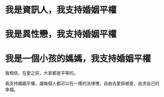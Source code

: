 # 我是資訊人，我支持婚姻平權

# 我是異性戀，我支持婚姻平權

# 我是一個小孩的媽媽，我支持婚姻平權

我相信，在愛之前，大家都是平等的。

我支持婚姻平權，讓每個人都可以在一樣的法律裡，自由去愛與被愛，追求自己的幸福。
